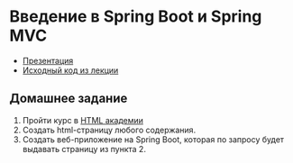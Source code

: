 # Введение в Spring Boot и Spring MVC

- [Презентация](https://docs.google.com/presentation/d/14Ypv5LjF6FHgjQOPD1Pgd7DXAonA8MUyDA7e-ZzW_k8/edit?usp=sharing)
- [Исходный код из лекции](https://github.com/ZuevKirill95/spring-practice-source-code/tree/main/spring-boot-and-mvc)

## Домашнее задание

1) Пройти курс в [HTML академии](https://htmlacademy.ru/courses/297/run/1)
2) Создать html-страницу любого содержания.
3) Создать веб-приложение на Spring Boot, которая по запросу будет выдавать страницу из пункта 2.
